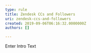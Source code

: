 ```yaml
---
type: rule
title: Zendesk CCs and Followers
uri: zendesk-ccs-and-followers
created: 2019-09-06T06:16:32.0000000Z
authors: []

---
```


 Enter Intro Text 
